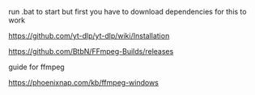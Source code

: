 run .bat to start but first you have to download dependencies for this to work

https://github.com/yt-dlp/yt-dlp/wiki/Installation

https://github.com/BtbN/FFmpeg-Builds/releases

guide for ffmpeg

https://phoenixnap.com/kb/ffmpeg-windows
